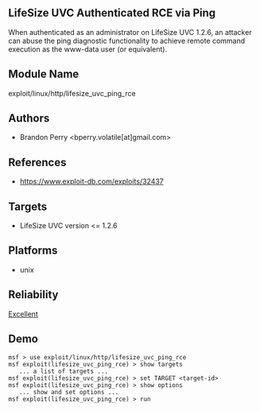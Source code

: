## LifeSize UVC Authenticated RCE via Ping

When authenticated as an administrator on LifeSize UVC 
1.2.6, an attacker can abuse the ping diagnostic 
functionality to achieve remote command execution as the 
www-data user (or equivalent).


## Module Name
exploit/linux/http/lifesize_uvc_ping_rce

## Authors
* Brandon Perry <bperry.volatile[at]gmail.com>


## References
* https://www.exploit-db.com/exploits/32437



## Targets
* LifeSize UVC version <= 1.2.6


## Platforms
* unix

## Reliability
[Excellent](https://github.com/rapid7/metasploit-framework/wiki/Exploit-Ranking)

## Demo

```
msf > use exploit/linux/http/lifesize_uvc_ping_rce
msf exploit(lifesize_uvc_ping_rce) > show targets
   ... a list of targets ...
msf exploit(lifesize_uvc_ping_rce) > set TARGET <target-id>
msf exploit(lifesize_uvc_ping_rce) > show options
   ... show and set options ...
msf exploit(lifesize_uvc_ping_rce) > run
```
    
    